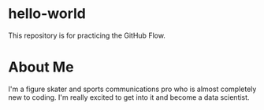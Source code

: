 # hello-world
This repository is for practicing the GitHub Flow.
# About Me
I'm a figure skater and sports communications pro who is almost completely new to coding. I'm really excited to get into it and become a data scientist.
